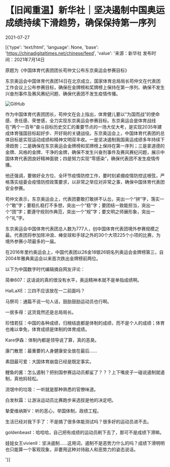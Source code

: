 # 【旧闻重温】新华社｜坚决遏制中国奥运成绩持续下滑趋势，确保保持第一序列

2021-07-27

[{'type': 'text/html', 'language': None, 'base': 'https://chinadigitaltimes.net/chinese/feed', 'value': '来源：新华社   发布时间：2021年7月14日

原题为《中国体育代表团团长苟仲文公布东京奥运会参赛目标》

东京奥运会中国体育代表团14日在北京成立，国家体育总局局长苟仲文在代表团工作会议上公布参赛目标，确保在金牌榜和奖牌榜上保持在第一序列、确保不发生兴奋剂事件及赛风赛纪问题、确保代表团不发生疫情传播。

![GitHub](https://chinadigitaltimes.net/chinese/files/2021/07/image-1627382235275.png)

作为中国体育代表团团长，苟仲文在会上指出，体育健儿要以“为国而战”的使命感、责任感、荣誉感，全力实现东京奥运会参赛目标。东京奥运会是体育战线在“两个一百年”奋斗目标历史交汇的重要节点的一场大仗大考，是实现2035年建成体育强国目标起好步、开好局的关键战役。东京奥运会上，中国体育代表团的总体目标是实现运动成绩和精神文明双丰收。一是坚决遏制我国奥运成绩多年持续下滑趋势；二是确保在东京奥运会金牌榜和奖牌榜上保持在第一序列；三是拿道德的金牌、风格的金牌、干净的金牌，确保不发生兴奋剂事件及赛风赛纪问题，展示中国体育代表团良好精神面貌；四是努力实现“零感染”，确保代表团不发生疫情传播。

他还强调，要做好全方位、全环节疫情防控工作，要时刻紧绷疫情防控这根弦，严格落实组委会疫情防控政策要求，以非常之举应对非常之事，确保中国体育代表团安全参赛。

苟仲文表示，东京奥运会上，代表团要敢打敢拼不认怂，突出一个“拼”字，落实一个“敢”字；要稳扎稳打不多想，突出一个“稳”字；要团结一致能担当，突出一个“团”字；要遵守规则作典范，突出一个“规”字；要文明之师展形象，突出一个“礼”字。

东京奥运会中国体育代表团总人数为777人，创中国体育代表团境外参赛规模之最。代表团将参加除冲浪、棒垒球和手球之外的30个大项225个小项的比赛，为境外参赛小项最多的一届。

在2016年里约奥运会上，中国代表团以26金18银26铜名列奥运会金牌榜第三，自2004年雅典奥运会以来首次跌出金牌榜前两位。

以下为中国数字时代编辑摘自网友评论：



简单607：这话说的真的很没有水平，奥运精神本就不是单指成绩啊。

HaILaXE：三四不应该放在一二前面吗？

马祭司：通篇不说一句人话，鼓励鼓励运动员也行啊。

一居多得：这货竟然还是总局局长。

珍惜若狂：中国的各种成绩，归根结底都是体制的成绩，而不是个人的成绩；体育也难以幸免，体育成绩是体制的体育成绩。

Kare伊森：体制内都是领导说了算，真的恶臭。

康门散思：最重要的人身健康安全放在最后……

素囧最可爱：大国体育崩盘已经是既定事实。

鲤鱼的酱：怎么遏制？把别国参赛运动员都鲨了？？？上下嘴皮子一碰说遏制就遏制，真他妈轻松。

流氓中的垃圾：一听就是那种熟悉的官僚味道。

白发秋霜：让游泳运动员比赛跑步来选拔是他的决定吧。

摯愛维纳斯V：听的恶心，举国体制，政绩工程。

生活已经对我下手了：不是搞了很多体能测试吗？很多好的运动员进不去。

goldenbeast：哈哈哈，自己把有成绩的运动员刷下去了，那可不是成绩下滑嘛。

娃娃女王vivienll：坚决遏制……这用词，遏制不是恶势力什么的吗？成绩下滑明明也只能算一个客观现象，非要用这种对待敌人和恶势力的姿态说话。

'}]